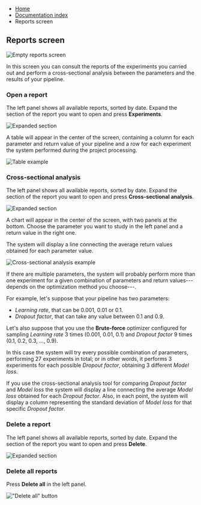 <ul class="breadcrumb">
    <li><a href="">Home</a></li>
    <li><a href="documentation">Documentation index</a></li>
    <li>Reports screen</li>
</ul>

## Reports screen

![Empty reports screen](assets/img/reports_screen/introduction_1.png)

In this screen you can consult the reports of the experiments you carried out and perform a cross-sectional analysis between the parameters and the results of your pipeline.

### Open a report

The left panel shows all available reports, sorted by date. Expand the section of the report you want to open and press **Experiments**.

![Expanded section](assets/img/reports_screen/open_1.png)

A table will appear in the center of the screen, containing a column for each parameter and return value of your pipeline and a row for each experiment the system performed during the project processing.

![Table example](assets/img/reports_screen/open_2.png)

### Cross-sectional analysis

The left panel shows all available reports, sorted by date. Expand the section of the report you want to open and press **Cross-sectional analysis**.

![Expanded section](assets/img/reports_screen/open_1.png)

A chart will appear in the center of the screen, with two panels at the bottom. Choose the parameter you want to study in the left panel and a return value in the right one.

The system will display a line connecting the average return values obtained for each parameter value.

![Cross-sectional analysis example](assets/img/reports_screen/cross-sectional_1.png)

If there are multiple parameters, the system will probably perform more than one experiment for a given combination of parameters and return values---depends on the optimization method you choose---.

For example, let's suppose that your pipeline has two parameters:
* *Learning rate*, that can be 0.001, 0.01 or 0.1.
* *Dropout factor*, that can take any value between 0.1 and 0.9.

Let's also suppose that you use the **Brute-force** optimizer configured for sampling *Learning rate* 3 times (0.001, 0.01, 0.1) and *Dropout factor* 9 times (0.1, 0.2, 0.3, ..., 0.9).

In this case the system will try every possible combination of parameters, performing 27 experiments in total; or in other words, it performs 3 experiments for each possible *Dropout factor*, obtaining 3 different *Model loss*.

If you use the cross-sectional analysis tool for comparing *Dropout factor* and *Model loss* the system will display a line connecting the average *Model loss* obtained for each *Dropout factor*. Also, in each point, the system will display a column representing the standard deviation of *Model loss* for that specific *Dropout factor*.

### Delete a report

The left panel shows all available reports, sorted by date. Expand the section of the report you want to open and press **Delete**.

![Expanded section](assets/img/reports_screen/open_1.png)

### Delete all reports

Press **Delete all** in the left panel.

!["Delete all" button](assets/img/reports_screen/delete-all_1.png)
